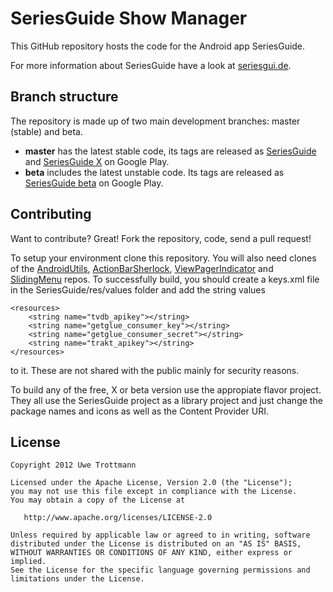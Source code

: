 SeriesGuide Show Manager
========================

This GitHub repository hosts the code for the Android app SeriesGuide.

For more information about SeriesGuide have a look at [seriesgui.de][1].

Branch structure
----------------

The repository is made up of two main development branches: master (stable) and beta.

* **master** has the latest stable code, its tags are released as [SeriesGuide][2] and [SeriesGuide X][3] on Google Play.
* **beta** includes the latest unstable code. Its tags are released as [SeriesGuide beta][4] on Google Play.

Contributing
------------

Want to contribute? Great! Fork the repository, code, send a pull request!

To setup your environment clone this repository. You will also need clones of the [AndroidUtils][5], [ActionBarSherlock][6], [ViewPagerIndicator][7] and [SlidingMenu][8] repos. To successfully build, you should create a keys.xml file in the SeriesGuide/res/values folder and add the string values 

    <resources>
        <string name="tvdb_apikey"></string>
        <string name="getglue_consumer_key"></string>
        <string name="getglue_consumer_secret"></string>
        <string name="trakt_apikey"></string>
    </resources>
	
to it. These are not shared with the public mainly for security reasons.

To build any of the free, X or beta version use the appropiate flavor project. They all use the SeriesGuide project as a library project and just change the package names and icons as well as the Content Provider URI.

License
-------

    Copyright 2012 Uwe Trottmann

    Licensed under the Apache License, Version 2.0 (the "License");
    you may not use this file except in compliance with the License.
    You may obtain a copy of the License at

       http://www.apache.org/licenses/LICENSE-2.0

    Unless required by applicable law or agreed to in writing, software
    distributed under the License is distributed on an "AS IS" BASIS,
    WITHOUT WARRANTIES OR CONDITIONS OF ANY KIND, either express or implied.
    See the License for the specific language governing permissions and
    limitations under the License.


 [1]: http://seriesgui.de
 [2]: https://play.google.com/store/apps/details?id=com.battlelancer.seriesguide
 [3]: https://play.google.com/store/apps/details?id=com.battlelancer.seriesguide.x
 [4]: https://play.google.com/store/apps/details?id=com.battlelancer.seriesguide.beta
 [5]: https://github.com/UweTrottmann/AndroidUtils
 [6]: https://github.com/UweTrottmann/ActionBarSherlock
 [7]: https://github.com/UweTrottmann/Android-ViewPagerIndicator
 [8]: https://github.com/UweTrottmann/SlidingMenu